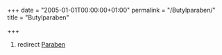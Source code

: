+++
date = "2005-01-01T00:00:00+01:00"
permalink = "/Butylparaben/"
title = "Butylparaben"

+++

1.  redirect [Paraben](/atopedia/Paraben "wikilink")
